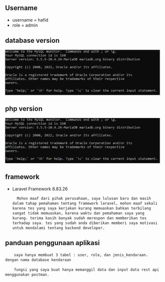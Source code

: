 ## Username
* username = hafid
* role = admin

## database version
![screenshot](img/mysql.png)

## php version
![screenshot](img/mysql.png)

## framework 
* Laravel Framework 8.83.26

        Mohon maaf dari pihak perusahaan, saya lulusan baru dan masih dalam tahap pemahaman tentang framework laravel, mohon maaf sekali karena tes yang saya kerjakan kurang memuaskan bahkan terbilang sangat tidak memuaskan, karena waktu dan pemahaman saya yang kurang. terima kasih banyak sudah merespon dan memberikan tes terhadap saya. tes yang sudah anda diberikan memberi saya motivasi untuk mendalami tentang backend developer.

## panduan penggunaan aplikasi
        saya hanya membuat 3 tabel : user, role, dan jenis_kendaraan. dengan nama database kendaraan

        fungsi yang saya buat hanya memanggil data dan input data rest api menggunakan postman.